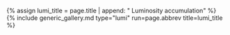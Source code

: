 {% assign lumi_title = page.title | append: " Luminosity accumulation" %}
{% include generic_gallery.md type="lumi" run=page.abbrev title=lumi_title %}
